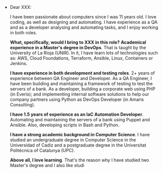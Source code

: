 - Dear XXX:
  
  I have been passionate about computers since I was 11 years old. I love coding, as well as designing and automating. I have experience as a QA and as a developer analysing and automating tasks, and I enjoy working in both roles.
  
  **What, specifically, would I bring to XXX in this role?**
  **Academical experience in a Master's degree in DevOps**. That is taught by the University of La Rioja (UNIR). In it, I have learn lots of technologies such as: AWS, Cloud Foundations, Terraform, Ansible, Linux, Containers or Jenkins.
  
  **I have experience in both development and testing roles**. 2+ years of experience between QA Engineer and Developer. As a QA Engineer, I have been building and maintaining a framework of testing to test the servers of a bank. As a developer, building a corporate web using PHP (in Everis); and implementing internal software solutions to help our company partners using Python as DevOps Developer (in Amaris Consulting).
  
  **I have 1.5 years of experience as an IaC Automation Developer**. Automating and maintaining the servers of a bank using Puppet and Ansible. Also, developing scripts in Bash and Python.
  
  **I have a strong academic background in Computer Science**. I have studied an undergraduate degree in Computer Science in the Universidad of Cadiz and a postgraduate degree in the Universitat Politécnica of Catalunya (UPC).
  
  **Above all, I love learning**.  That's the reason why I have studied two Master's degree and I also like studi
